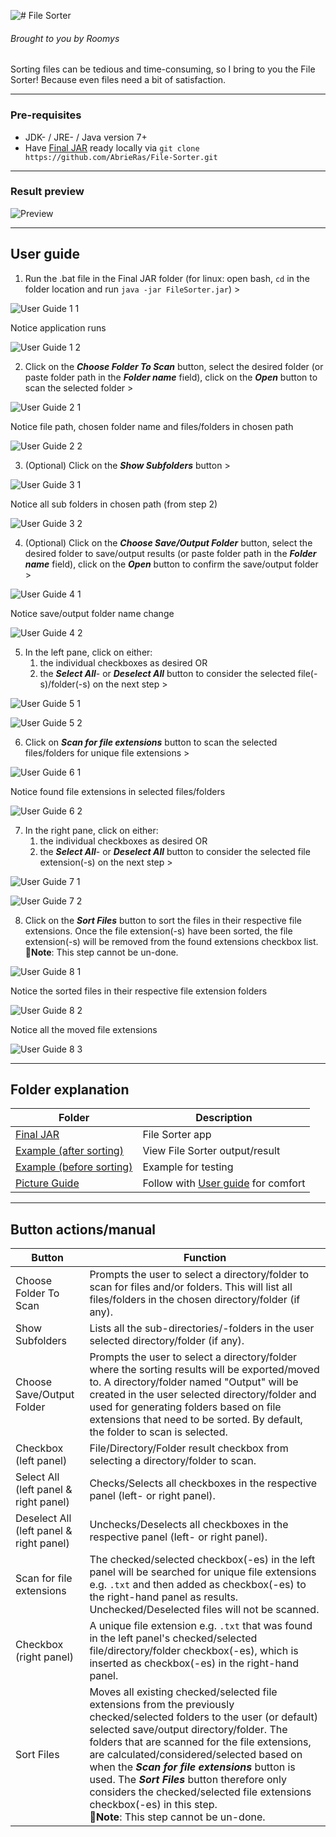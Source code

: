 ![# File Sorter](./Logo.png)

###### Brought to you by Roomys

Sorting files can be tedious and time-consuming, so I bring to you the File Sorter! Because even files need a bit of satisfaction.

---

### Pre-requisites

- JDK- / JRE- / Java version 7+
- Have [Final JAR](./Final%20JAR) ready locally via `git clone https://github.com/AbrieRas/File-Sorter.git`

---

### Result preview

![Preview](./Picture%20Guide/User%20Guide%208.2.bmp)

---

## User guide

1. Run the .bat file in the Final JAR folder
(for linux: open bash, `cd` in the folder location and run `java -jar FileSorter.jar`) >

![User Guide 1 1](./Picture%20Guide/User%20Guide%201.1.bmp)

Notice application runs

![User Guide 1 2](./Picture%20Guide/User%20Guide%201.2.bmp)

2. Click on the ***Choose Folder To Scan*** button,
select the desired folder (or paste folder path in the ***Folder name*** field),
click on the ***Open*** button to scan the selected folder >

![User Guide 2 1](./Picture%20Guide/User%20Guide%202.1.bmp)

Notice file path, chosen folder name and files/folders in chosen path

![User Guide 2 2](./Picture%20Guide/User%20Guide%202.2.bmp)

3. (Optional) Click on the ***Show Subfolders*** button >

![User Guide 3 1](./Picture%20Guide/User%20Guide%203.1.bmp)

Notice all sub folders in chosen path (from step 2)

![User Guide 3 2](./Picture%20Guide/User%20Guide%203.2.bmp)

4. (Optional) Click on the ***Choose Save/Output Folder*** button,
select the desired folder to save/output results (or paste folder path in the ***Folder name*** field),
click on the ***Open*** button to confirm the save/output folder >

![User Guide 4 1](./Picture%20Guide/User%20Guide%204.1.bmp)

Notice save/output folder name change

![User Guide 4 2](./Picture%20Guide/User%20Guide%204.2.bmp)

5. In the left pane, click on either:
   1. the individual checkboxes as desired OR
   2. the ***Select All***- or ***Deselect All*** button to consider the selected file(-s)/folder(-s) on the next step >

![User Guide 5 1](./Picture%20Guide/User%20Guide%205.1.bmp)

![User Guide 5 2](./Picture%20Guide/User%20Guide%205.2.bmp)

6. Click on ***Scan for file extensions*** button to scan the selected files/folders for unique file extensions >

![User Guide 6 1](./Picture%20Guide/User%20Guide%206.1.bmp)

Notice found file extensions in selected files/folders

![User Guide 6 2](./Picture%20Guide/User%20Guide%206.2.bmp)

7. In the right pane, click on either:
    1. the individual checkboxes as desired OR
    2. the ***Select All***- or ***Deselect All*** button to consider the selected file extension(-s) on the next step >

![User Guide 7 1](./Picture%20Guide/User%20Guide%207.1.bmp)

![User Guide 7 2](./Picture%20Guide/User%20Guide%207.2.bmp)

8. Click on the ***Sort Files*** button to sort the files in their respective file extensions.
Once the file extension(-s) have been sorted, the file extension(-s) will be removed from the found extensions checkbox list. 
<br/>📌**Note**: This step cannot be un-done.

![User Guide 8 1](./Picture%20Guide/User%20Guide%208.1.bmp)

Notice the sorted files in their respective file extension folders

![User Guide 8 2](./Picture%20Guide/User%20Guide%208.2.bmp)

Notice all the moved file extensions

![User Guide 8 3](./Picture%20Guide/User%20Guide%208.3.bmp)

---

## Folder explanation

| **Folder**                                                 | **Description**                                   |
|------------------------------------------------------------|---------------------------------------------------|
| [Final JAR](./Final%20JAR)                                 | File Sorter app                                   |
| [Example (after sorting)](./Example%20(after%20sorting))   | View File Sorter output/result                    |
| [Example (before sorting)](./Example%20(before%20sorting)) | Example for testing                               |
| [Picture Guide](./Picture%20Guide)                         | Follow with [User guide](#User-guide) for comfort |

---

## Button actions/manual

| **Button**                              | **Function**                                                                                                                                                                                                                                                                                                                                                                                                                                                                                  |
|-----------------------------------------|-----------------------------------------------------------------------------------------------------------------------------------------------------------------------------------------------------------------------------------------------------------------------------------------------------------------------------------------------------------------------------------------------------------------------------------------------------------------------------------------------|
| Choose Folder To Scan                   | Prompts the user to select a directory/folder to scan for files and/or folders. This will list all files/folders in the chosen directory/folder (if any).                                                                                                                                                                                                                                                                                                                                     |
| Show Subfolders                         | Lists all the sub-directories/-folders in the user selected directory/folder (if any).                                                                                                                                                                                                                                                                                                                                                                                                        |
| Choose Save/Output Folder               | Prompts the user to select a directory/folder where the sorting results will be exported/moved to. A directory/folder named "Output" will be created in the user selected directory/folder and used for generating folders based on file extensions that need to be sorted. By default, the folder to scan is selected.                                                                                                                                                                       |
| Checkbox (left panel)                   | File/Directory/Folder result checkbox from selecting a directory/folder to scan.                                                                                                                                                                                                                                                                                                                                                                                                              |
| Select All (left panel & right panel)   | Checks/Selects all checkboxes in the respective panel (left- or right panel).                                                                                                                                                                                                                                                                                                                                                                                                                 |
| Deselect All (left panel & right panel) | Unchecks/Deselects all checkboxes in the respective panel (left- or right panel).                                                                                                                                                                                                                                                                                                                                                                                                             |
| Scan for file extensions                | The checked/selected checkbox(-es) in the left panel will be searched for unique file extensions e.g. `.txt` and then added as checkbox(-es) to the right-hand panel as results. Unchecked/Deselected files will not be scanned.                                                                                                                                                                                                                                                              |
| Checkbox (right panel)                  | A unique file extension e.g. `.txt` that was found in the left panel's checked/selected file/directory/folder checkbox(-es), which is inserted as checkbox(-es) in the right-hand panel.                                                                                                                                                                                                                                                                                                      |
| Sort Files                              | Moves all existing checked/selected file extensions from the previously checked/selected folders to the user (or default) selected save/output directory/folder. The folders that are scanned for the file extensions, are calculated/considered/selected based on when the ***Scan for file extensions*** button is used. The ***Sort Files*** button therefore only considers the checked/selected file extensions checkbox(-es) in this step.<br/>📌**Note**: This step cannot be un-done. |

